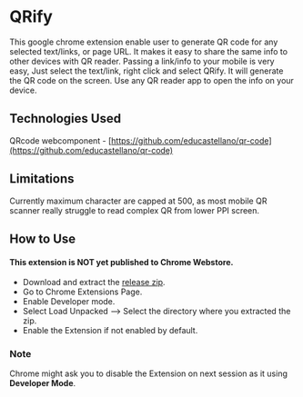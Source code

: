 # QRify
This google chrome extension enable user to generate QR code for any selected text/links, or page URL. It makes it easy to share the same info to other devices with QR reader. Passing a link/info to your mobile is very easy, Just select the text/link, right click and select QRify. It will generate the QR code on the screen. Use any QR reader app to open the info on your device.

## Technologies Used
QRcode webcomponent - [https://github.com/educastellano/qr-code](https://github.com/educastellano/qr-code)

## Limitations
Currently maximum character are capped at 500, as most mobile QR scanner really struggle to read complex QR from lower PPI screen.

## How to Use
#### This extension is **NOT** yet published to Chrome Webstore.

   - Download and extract the [release zip](https://github.com/DamandeepS/QRify/archive/v0.1.0.zip).
   - Go to Chrome Extensions Page.
   - Enable Developer mode.
   - Select Load Unpacked --> Select the directory where you extracted the zip.
   - Enable the Extension if not enabled by default.
    
   ### Note
   Chrome might ask you to disable the Extension on next session as it using **Developer Mode**.
